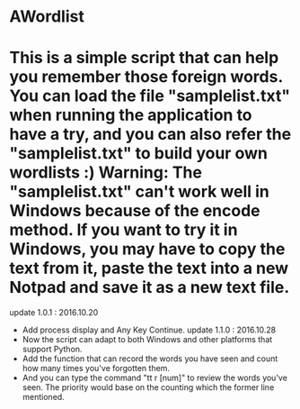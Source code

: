 # AWordlist
  This is a simple script that can help you remember those foreign words. You can load the file "samplelist.txt" when running the application to have a try, and you can also refer the "samplelist.txt" to build your own wordlists :)
  Warning: The "samplelist.txt" can't work well in Windows because of the encode method. If you want to try it in Windows, you may have to copy the text from it, paste the text into a new Notpad and save it as a new text file.
==============================================================================
update 1.0.1 : 2016.10.20
  - Add process display and Any Key Continue.
update 1.1.0 : 2016.10.28
  - Now the script can adapt to both Windows and other platforms that support Python.
  - Add the function that can record the words you have seen and count how many times you've forgotten them. 
  - And you can type the command "tt r [num]" to review the words you've seen. The priority would base on the counting which the former line mentioned.

